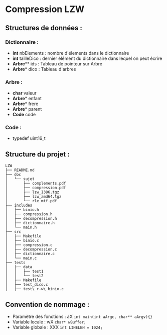 Compression LZW
===============

Structures de données :
------------------------

### Dictionnaire :
- **int** nbElements : nombre d'élements dans le dictionnaire
- **int** tailleDico : dernier élément du dictionnaire dans lequel on peut écrire 
- **Arbre**** ids : Tableau de pointeur sur Arbre
- **Arbre*** dico : Tableau d'arbres

### Arbre :
- **char** valeur
- **Arbre*** enfant
- **Arbre*** frere
- **Arbre*** parent
- **Code** code

### Code :
- typedef uint16_t


Structure du projet :
---------------------
```
LZW
├── README.md
├── doc
│   └── sujet
│       ├── complements.pdf
│       ├── compression.pdf
│       ├── lzw_I386.tgz
│       ├── lzw_amd64.tgz
│       └── rle_mtf.pdf
├── includes
│   ├── binio.h
│   ├── compression.h
│   ├── decompression.h
│   ├── dictionnaire.h
│   └── main.h
├── src
│   ├── Makefile
│   ├── binio.c
│   ├── compression.c
│   ├── decompression.c
│   ├── dictionnaire.c
│   └── main.c
├── tests
│   ├── data
│   │   ├── test1
│   │   └── test2
│   ├── Makefile
│   ├── test_dico.c
│   ├── test\_r-w\_binio.c

```

Convention de nommage :
---------------------
- Paramètre des fonctions : aX ``` int main(int aArgc, char** aArgv){} ```
- Variable locale : wX ```char* wBuffer;```
- Variable globale : XXX ```int LINELEN = 1024;```
